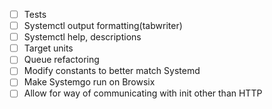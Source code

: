 - [ ] Tests
- [ ] Systemctl output formatting(tabwriter)
- [ ] Systemctl help, descriptions
- [ ] Target units
- [ ] Queue refactoring
- [ ] Modify constants to better match Systemd
- [ ] Make Systemgo run on Browsix
- [ ] Allow for way of communicating with init other than HTTP
